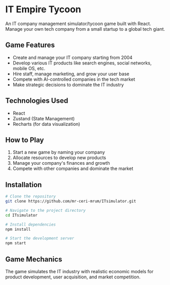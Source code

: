 # IT Empire Tycoon

An IT company management simulator/tycoon game built with React. Manage your own tech company from a small startup to a global tech giant.

## Game Features

- Create and manage your IT company starting from 2004
- Develop various IT products like search engines, social networks, mobile OS, etc.
- Hire staff, manage marketing, and grow your user base
- Compete with AI-controlled companies in the tech market
- Make strategic decisions to dominate the IT industry

## Technologies Used

- React
- Zustand (State Management)
- Recharts (for data visualization)

## How to Play

1. Start a new game by naming your company
2. Allocate resources to develop new products
3. Manage your company's finances and growth
4. Compete with other companies and dominate the market

## Installation

```bash
# Clone the repository
git clone https://github.com/mr-ceri-mrum/ITsimulator.git

# Navigate to the project directory
cd ITsimulator

# Install dependencies
npm install

# Start the development server
npm start
```

## Game Mechanics

The game simulates the IT industry with realistic economic models for product development, user acquisition, and market competition.
